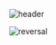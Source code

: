 



![header](https://capsule-render.vercel.app/api?type=rect&color=gradient&height=200&section=header&text=BONJAE&fontSize=90)

![reversal](https://capsule-render.vercel.app/api?type=rect&text=RECT&fontAlign=30&fontSize=30&desc=Use%20theme&descAlign=60&descAlignY=50&theme=radical)
